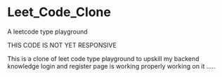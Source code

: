 # Leet_Code_Clone
A leetcode type playground 

THIS CODE IS NOT YET RESPONSIVE 

This is a clone of leet code type playground to upskill my backend knowledge 
login and register page is working properly
working on it .....
